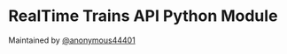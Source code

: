 # RealTime Trains API Python Module

Maintained by [@anonymous44401](https://github.com/anonymous44401)
